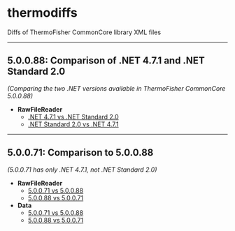 # thermodiffs

Diffs of ThermoFisher CommonCore library XML files

---

## 5.0.0.88: Comparison of .NET 4.7.1 and .NET Standard 2.0

*(Comparing the two .NET versions available in ThermoFisher CommonCore 5.0.0.88)*

- **RawFileReader**
  - [.NET 4.7.1 vs .NET Standard 2.0](./5.0.0.88/rawfilereader_net471_vs_netstandard20.html)
  - [.NET Standard 2.0 vs .NET 4.7.1](./5.0.0.88/rawfilereader_netstandard20_vs_net471.html)

---

## **5.0.0.71:** Comparison to 5.0.0.88

*(5.0.0.71 has only .NET 4.7.1, not .NET Standard 2.0)*

- **RawFileReader**
  - [5.0.0.71 vs 5.0.0.88](./5.0.0.71/rawfilereader_net471_5.0.0.71_vs_5.0.0.88.html)
  - [5.0.0.88 vs 5.0.0.71](./5.0.0.71/rawfilereader_net471_5.0.0.88_vs_5.0.0.71.html)
- **Data**
  - [5.0.0.71 vs 5.0.0.88](./5.0.0.71/data_net471_5.0.0.71_vs_5.0.0.88.html)
  - [5.0.0.88 vs 5.0.0.71](./5.0.0.71/data_net471_5.0.0.88_vs_5.0.0.71.html)